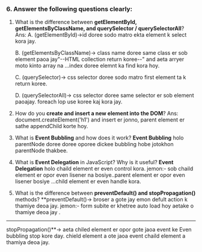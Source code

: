 
### 6. Answer the following questions clearly:

1. What is the difference between **getElementById, getElementsByClassName, and querySelector / querySelectorAll**?
Ans: A. (getElementById)->id doree sodo matro ekta element k select kora jay. 

     B. (getElementsByClassName)-> class name doree same class er sob element paoa jay"--HTML collection return  koree--" and aeta arryer moto kinto array na ...index doree elemnt ka find kora hoy.

     C. (querySelector)-> css selector doree sodo matro first element ta k return koree.

     D. (querySelectorAll)-> css selector doree same selector er sob element paoajay. foreach lop use koree kaj kora jay.

2. How do you **create and insert a new element into the DOM**?
Ans: document.createElement('h1')
and insert er jonno, parent element er sathe appendChild korte hoy.

3. What is **Event Bubbling** and how does it work?
**Event Bubbling** holo parentNode doree doree oporee dickee bubbling hobe jotokhon parentNode thakbee.

4. What is **Event Delegation** in JavaScript? Why is it useful?
**Event Delegation** holo chaild element er even control kora. jemon:- sob chaild element er opor even lisener na bosiye..parent element er opor even lisener bosiye ...child element er even handle kora.

5. What is the difference between **preventDefault() and stopPropagation()** methods?
**preventDefault()-> broser a gote jay emon defult action k thamiye deoa jay. jemon:- form subite er khetree auto load hoy aetake o thamiye deoa jay .
---
stopPropagation()**-> aeta chiled element er opor gote jaoa event ke Even bubbling stop kore day. chield element a ote jaoa event chaild element a thamiya deoa jay.
